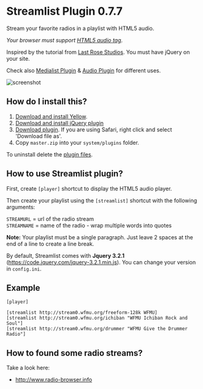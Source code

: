 # Streamlist Plugin 0.7.7

Stream your favorite radios in a playlist with HTML5 audio.

*Your browser must support [HTML5 audio tag](https://en.wikipedia.org/wiki/HTML5_Audio)*.

Inspired by the tutorial from [Last Rose Studios](http://devblog.lastrose.com/html5-audio-video-playlist). You must have jQuery on your site.

Check also [Medialist Plugin](https://github.com/nibreh/yellow-plugin-medialist) & [Audio Plugin](https://github.com/schulle4u/yellow-plugin-audio) for different uses.

![screenshot](https://raw.githubusercontent.com/nibreh/yellow-plugin-streamlist/master/streamlist-radio.png)

## How do I install this?

1. [Download and install Yellow](https://github.com/datenstrom/yellow/).
2. [Download and install jQuery plugin](https://github.com/nibreh/yellow-plugin-jquery)
3. [Download plugin](https://github.com/nibreh/yellow-plugin-streamlist/archive/master.zip). If you are using Safari, right click and select 'Download file as'.
4. Copy `master.zip` into your `system/plugins` folder.

To uninstall delete the [plugin files](update.ini).

## How to use Streamlist plugin?

First, create `[player]` shortcut to display the HTML5 audio player.

Then create your playlist using the `[streamlist]` shortcut with the following arguments:

`STREAMURL` = url of the radio stream  
`STREAMNAME` = name of the radio - wrap multiple words into quotes

**Note:** Your playlist must be a single paragraph. Just leave 2 spaces at the end of a line to create a line break.

By default, Streamlist comes with **Jquery 3.2.1** (https://code.jquery.com/jquery-3.2.1.min.js). You can change your version in `config.ini`.

## Example

    [player]
    
    [streamlist http://stream0.wfmu.org/freeform-128k WFMU]
    [streamlist http://stream0.wfmu.org/ichiban "WFMU Ichiban Rock and Soul"]
    [streamlist http://stream0.wfmu.org/drummer "WFMU Give the Drummer Radio"]
    
## How to found some radio streams?

Take a look here: 

- http://www.radio-browser.info

